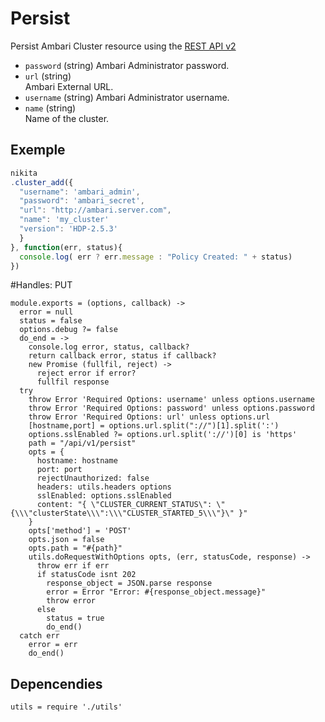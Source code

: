 
# Persist

Persist Ambari Cluster resource using the [REST API v2](https://github.com/apache/ambari/blob/trunk/ambari-server/docs/api/v1)

* `password` (string)
  Ambari Administrator password.
* `url` (string)   
  Ambari External URL.
* `username` (string)
  Ambari Administrator username.
* `name` (string)   
  Name of the cluster.

## Exemple

```js
nikita
.cluster_add({
  "username": 'ambari_admin',
  "password": 'ambari_secret',
  "url": "http://ambari.server.com",
  "name": 'my_cluster'
  "version": 'HDP-2.5.3'
  }
}, function(err, status){
  console.log( err ? err.message : "Policy Created: " + status)
})
```
#Handles: PUT

    module.exports = (options, callback) ->
      error = null
      status = false
      options.debug ?= false
      do_end = ->
        console.log error, status, callback?
        return callback error, status if callback?
        new Promise (fullfil, reject) ->
          reject error if error?
          fullfil response
      try
        throw Error 'Required Options: username' unless options.username
        throw Error 'Required Options: password' unless options.password
        throw Error 'Required Options: url' unless options.url
        [hostname,port] = options.url.split("://")[1].split(':')
        options.sslEnabled ?= options.url.split('://')[0] is 'https'
        path = "/api/v1/persist"
        opts = {
          hostname: hostname
          port: port
          rejectUnauthorized: false
          headers: utils.headers options
          sslEnabled: options.sslEnabled
          content: "{ \"CLUSTER_CURRENT_STATUS\": \"{\\\"clusterState\\\":\\\"CLUSTER_STARTED_5\\\"}\" }"
        }
        opts['method'] = 'POST'
        opts.json = false
        opts.path = "#{path}"
        utils.doRequestWithOptions opts, (err, statusCode, response) ->
          throw err if err
          if statusCode isnt 202
            response_object = JSON.parse response
            error = Error "Error: #{response_object.message}"
            throw error
          else
            status = true
            do_end()
      catch err
        error = err
        do_end()

## Depencendies

    utils = require './utils'
